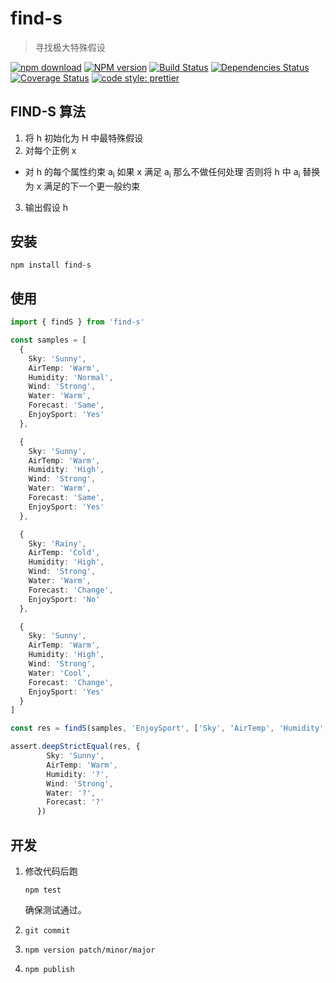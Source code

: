 # find-s

> 寻找极大特殊假设

[![npm download][download-image]][download-url]
[![NPM version](https://badge.fury.io/js/find-s.png)](http://badge.fury.io/js/find-s)
[![Build Status](https://travis-ci.com/Jeff-Tian/find-s.svg?branch=master)](https://travis-ci.com/Jeff-Tian/find-s)
[![Dependencies Status](https://david-dm.org/Jeff-Tian/find-s.png)](https://david-dm.org/jeff-tian/find-s)
[![Coverage Status](https://coveralls.io/repos/github/Jeff-Tian/find-s/badge.svg?branch=master)](https://coveralls.io/github/Jeff-Tian/find-s?branch=master)
[![code style: prettier](https://img.shields.io/badge/code_style-prettier-ff69b4.svg?style=flat-square)](https://github.com/Jeff-Tian/find-s)

[download-image]: https://img.shields.io/npm/dm/find-s.svg?style=flat-square
[download-url]: https://npmjs.org/package/find-s

## FIND-S 算法

1. 将 h 初始化为 H 中最特殊假设
2. 对每个正例 x

  - 对 h 的每个属性约束 a<sub>i</sub>
      如果 x 满足 a<sub>i</sub>
      那么不做任何处理
      否则将 h 中 a<sub>i</sub> 替换为 x 满足的下一个更一般约束

3. 输出假设 h


## 安装

```shell
npm install find-s
```

## 使用
```typescript
import { findS } from 'find-s'

const samples = [
  {
    Sky: 'Sunny',
    AirTemp: 'Warm',
    Humidity: 'Normal',
    Wind: 'Strong',
    Water: 'Warm',
    Forecast: 'Same',
    EnjoySport: 'Yes'
  },

  {
    Sky: 'Sunny',
    AirTemp: 'Warm',
    Humidity: 'High',
    Wind: 'Strong',
    Water: 'Warm',
    Forecast: 'Same',
    EnjoySport: 'Yes'
  },

  {
    Sky: 'Rainy',
    AirTemp: 'Cold',
    Humidity: 'High',
    Wind: 'Strong',
    Water: 'Warm',
    Forecast: 'Change',
    EnjoySport: 'No'
  },

  {
    Sky: 'Sunny',
    AirTemp: 'Warm',
    Humidity: 'High',
    Wind: 'Strong',
    Water: 'Cool',
    Forecast: 'Change',
    EnjoySport: 'Yes'
  }
]

const res = findS(samples, 'EnjoySport', ['Sky', 'AirTemp', 'Humidity', 'Wind', 'Water', 'Forecast'])

assert.deepStrictEqual(res, {
        Sky: 'Sunny',
        AirTemp: 'Warm',
        Humidity: '?',
        Wind: 'Strong',
        Water: '?',
        Forecast: '?'
      })
```

## 开发

1. 修改代码后跑

   ```shell
   npm test
   ```

   确保测试通过。

2. `git commit`
3. `npm version patch/minor/major`
4. `npm publish`
